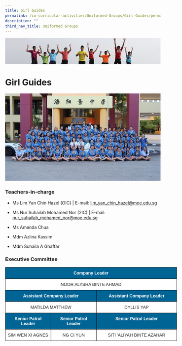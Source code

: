 ```yaml
---
title: Girl Guides
permalink: /co-curricular-activities/Uniformed-Groups/Girl-Guides/permalink/
description: ""
third_nav_title: Uniformed Groups
---
```

![](/images/Banner.jpg)

Girl Guides
===========

![](/images/GG.jpeg)

### Teachers-in-charge

  

*   Ms Lim Yan Chin Hazel (OIC) | E-mail: lim_yan_chin_hazel@moe.edu.sg
*   Ms Nur Suhailah Mohamed Nor (2IC) | E-mail: nur_suhailah_mohamed_nor@moe.edu.sg
*   Ms Amanda Chua   
    
*   Mdm Azlina Kassim   
    
*   Mdm Suhaila A Ghaffar  
    

  

### Executive Committee

<style type="text/css">
.tg  {border-collapse:collapse;border-spacing:0;}
.tg td{border-color:black;border-style:solid;border-width:1px;font-family:Arial, sans-serif;font-size:14px;
  overflow:hidden;padding:10px 5px;word-break:normal;}
.tg th{border-color:black;border-style:solid;border-width:1px;font-family:Arial, sans-serif;font-size:14px;
  font-weight:normal;overflow:hidden;padding:10px 5px;word-break:normal;}
.tg .tg-wezs{background-color:#006595;color:#FFF;font-weight:bold;text-align:center;vertical-align:middle}
.tg .tg-edua{background-color:#FFF;color:#282828;text-align:center;vertical-align:top}
.tg .tg-r2gi{background-color:#FFF;color:#282828;text-align:center;vertical-align:middle}
.tg .tg-a2q0{background-color:#006595;color:#FFF;font-weight:bold;text-align:center;vertical-align:top}
</style>
<table class="tg" style="undefined;table-layout: fixed; width: 557px">
<colgroup>
<col style="width: 148px">
<col style="width: 148px">
<col style="width: 261px">
</colgroup>
<thead>
  <tr>
    <th class="tg-wezs" colspan="3"><span style="color:#FFF;background-color:#006595">Company Leader</span></th>
  </tr>
</thead>
<tbody>
  <tr>
    <td class="tg-r2gi" colspan="3"><span style="color:#282828;background-color:transparent">NOOR ALYSHA BINTE AHMAD</span></td>
  </tr>
  <tr>
    <td class="tg-a2q0" colspan="2">Assistant Company Leader</td>
    <td class="tg-a2q0">Assistant Company Leader</td>
  </tr>
  <tr>
    <td class="tg-edua" colspan="2">MATILDA MATTHEW</td>
    <td class="tg-edua">DYLLIS YAP</td>
  </tr>
  <tr>
    <td class="tg-a2q0">Senior Patrol Leader</td>
    <td class="tg-a2q0">Senior Patrol Leader</td>
    <td class="tg-a2q0">Senior Patrol Leader</td>
  </tr>
  <tr>
    <td class="tg-edua"><span style="font-weight:400">SIM WEN XI AGNES</span></td>
    <td class="tg-edua"><span style="font-weight:400">NG CI YUN</span></td>
    <td class="tg-edua"><span style="font-weight:400">SITI 'ALIYAH BINTE AZAHAR</span></td>
  </tr>
</tbody>
</table>